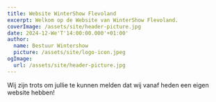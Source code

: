 ```yaml
---
title: Website WinterShow Flevoland
excerpt: Welkom op de Website van WinterShow Flevoland.
coverImage: /assets/site/header-picture.jpg
date: 2024-12-We'T'14:00:00.000'+01:00'
author:
  name: Bestuur Wintershow
  picture: /assets/site/logo-icon.jpeg
ogImage:
  url: /assets/site/header-picture.jpg
---
```

Wij zijn trots om jullie te kunnen melden dat wij vanaf heden een eigen website hebben!